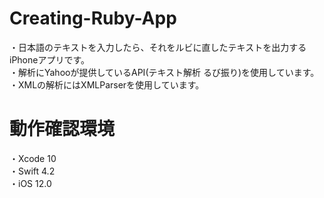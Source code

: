 # Creating-Ruby-App
・日本語のテキストを入力したら、それをルビに直したテキストを出力するiPhoneアプリです。  
・解析にYahooが提供しているAPI(テキスト解析 るび振り)を使用しています。  
・XMLの解析にはXMLParserを使用しています。

# 動作確認環境
・Xcode 10  
・Swift 4.2  
・iOS 12.0
